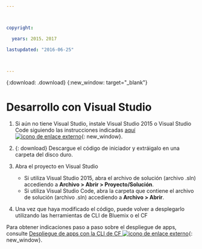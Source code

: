 ```yaml
---



copyright:

  years: 2015，2017

lastupdated: "2016-06-25"



---
```


{:download: .download}
{:new_window: target="_blank"}

# Desarrollo con Visual Studio

  1. Si aún no tiene Visual Studio, instale Visual Studio 2015 o Visual Studio Code siguiendo las instrucciones indicadas
[aquí ![icono de enlace externo](../icons/launch-glyph.svg)](https://msdn.microsoft.com/en-us/library/e2h7fzkw.aspx){: new_window}.

  1. {: download} Descargue el código de iniciador y extráigalo en una carpeta del disco duro.

  1. Abra el proyecto en Visual Studio

      + Si utiliza Visual Studio 2015, abra el archivo de solución (archivo .sln) accediendo a **Archivo > Abrir > Proyecto/Solución**.
      + Si utiliza Visual Studio Code, abra la carpeta que contiene el archivo de solución (archivo .sln) accediendo a
**Archivo > Abrir**.

  1. Una vez que haya modificado el código, puede volver a desplegarlo utilizando las herramientas de CLI de Bluemix o el CF

Para obtener indicaciones paso a paso sobre el despliegue de apps, consulte
[Despliegue de apps con la CLI de CF ![icono de enlace externo](../icons/launch-glyph.svg)](./install_cli.html){: new_window}.
